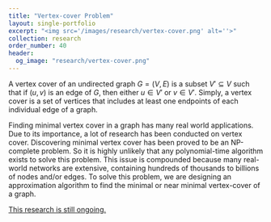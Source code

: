 ```yaml
---
title: "Vertex-cover Problem"
layout: single-portfolio
excerpt: "<img src='/images/research/vertex-cover.png' alt=''>"
collection: research
order_number: 40
header: 
  og_image: "research/vertex-cover.png"
---
```


A vertex cover of an undirected graph $G = (V, E)$ is a subset $V' \subseteq V$ such that if $(u, v)$ is an edge of $G$, then either $u \in V'$ or $v \in V'$. Simply, a vertex cover is a set of vertices that includes at least one endpoints of each individual edge of a graph.

Finding minimal vertex cover in a graph has many real world applications. Due to its importance, a lot of research has been conducted on vertex cover. Discovering minimal vertex cover has been proved to be an NP-complete problem. So it is highly unlikely that any polynomial-time algorithm exists to solve this problem. This issue is compounded because many real-world networks are extensive, containing hundreds of thousands to billions of nodes and/or edges. To solve this problem, we are designing an approximation algorithm to find the minimal or near minimal vertex-cover of a graph.

<ins>This research is still ongoing.</ins>
